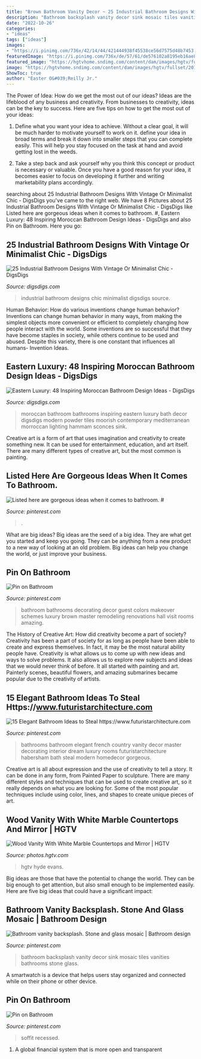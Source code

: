 ```yaml
---
title: "Brown Bathroom Vanity Decor ~ 25 Industrial Bathroom Designs With Vintage Or Minimalist Chic"
description: "Bathroom backsplash vanity decor sink mosaic tiles vanities bathrooms stone glass"
date: "2022-10-26"
categories:
- "ideas"
tags: ["ideas"]
images:
- "https://i.pinimg.com/736x/42/14/44/421444938f45538ce56d7575d48b7453.jpg"
featuredImage: "https://i.pinimg.com/736x/de/57/61/de576102a8195eb16ae894b45a73db20.jpg"
featured_image: "https://hgtvhome.sndimg.com/content/dam/images/hgtv/fullset/2015/1/30/0/Hyde-Evans-Design_Discovery-Park_Master-Bath-Vanity.jpg.rend.hgtvcom.966.1288.suffix/1422641381137.jpeg"
image: "https://hgtvhome.sndimg.com/content/dam/images/hgtv/fullset/2015/1/30/0/Hyde-Evans-Design_Discovery-Park_Master-Bath-Vanity.jpg.rend.hgtvcom.966.1288.suffix/1422641381137.jpeg"
ShowToc: true
author: "Easter O&#039;Reilly Jr."
---
```



The Power of Idea: How do we get the most out of our ideas?
Ideas are the lifeblood of any business and creativity. From businesses to creativity, ideas can be the key to success. Here are five tips on how to get the most out of your ideas:
1. Define what you want your idea to achieve. Without a clear goal, it will be much harder to motivate yourself to work on it. define your idea in broad terms and break it down into smaller steps that you can complete easily. This will help you stay focused on the task at hand and avoid getting lost in the weeds.

2. Take a step back and ask yourself why you think this concept or product is necessary or valuable. Once you have a good reason for your idea, it becomes easier to focus on developing it further and writing marketability plans accordingly.

	

		
searching about 25 Industrial Bathroom Designs With Vintage Or Minimalist Chic - DigsDigs you've came to the right web. We have 8 Pictures about 25 Industrial Bathroom Designs With Vintage Or Minimalist Chic - DigsDigs like Listed here are gorgeous ideas when it comes to bathroom. #, Eastern Luxury: 48 Inspiring Moroccan Bathroom Design Ideas - DigsDigs and also Pin on Bathroom. Here you go:
		
    
## 25 Industrial Bathroom Designs With Vintage Or Minimalist Chic - DigsDigs

<img loading=lazy src="http://www.digsdigs.com/photos/striking-industrial-bathroom-designs-25.jpg" onerror="this.onerror=null;this.src='https://tse1.mm.bing.net/th?id=OIP.B0fN0g9fs3P-pmISf_WvFwHaNK&amp;pid=15.1';" alt="25 Industrial Bathroom Designs With Vintage Or Minimalist Chic - DigsDigs">

_Source: digsdigs.com_

>industrial bathroom designs chic minimalist digsdigs source. 

	

Human Behavior: How do various inventions change human behavior?
Inventions can change human behavior in many ways, from making the simplest objects more convenient or efficient to completely changing how people interact with the world. Some inventions are so successful that they have become staples in society, while others continue to be used and abused. Despite this variety, there is one constant that influences all humans- Invention Ideas.

    
## Eastern Luxury: 48 Inspiring Moroccan Bathroom Design Ideas - DigsDigs

<img loading=lazy src="http://www.digsdigs.com/photos/inspiring-moroccan-bathrooms-30.jpg" onerror="this.onerror=null;this.src='https://tse4.mm.bing.net/th?id=OIP.TNjr_vqzxD356LB0BCcx0AHaJ4&amp;pid=15.1';" alt="Eastern Luxury: 48 Inspiring Moroccan Bathroom Design Ideas - DigsDigs">

_Source: digsdigs.com_

>moroccan bathroom bathrooms inspiring eastern luxury bath decor digsdigs modern powder tiles moorish contemporary mediterranean morroccan lighting hammam sconces sink. 

	

Creative art is a form of art that uses imagination and creativity to create something new. It can be used for entertainment, education, and art itself. There are many different types of creative art, but the most common is painting.

    
## Listed Here Are Gorgeous Ideas When It Comes To Bathroom. #

<img loading=lazy src="https://i.pinimg.com/736x/d9/27/10/d92710b01ac1fa2f59d4b4d7e01b8a31.jpg" onerror="this.onerror=null;this.src='https://tse1.mm.bing.net/th?id=OIP.wOFGN035jl4KhphxPJW7fQHaLH&amp;pid=15.1';" alt="Listed here are gorgeous ideas when it comes to bathroom. #">

_Source: pinterest.com_

>. 

	

What are big ideas?
Big ideas are the seed of a big idea. They are what get you started and keep you going. They can be anything from a new product to a new way of looking at an old problem. Big ideas can help you change the world, or just improve your business.

    
## Pin On Bathroom

<img loading=lazy src="https://i.pinimg.com/736x/42/14/44/421444938f45538ce56d7575d48b7453.jpg" onerror="this.onerror=null;this.src='https://tse3.mm.bing.net/th?id=OIP.0jse5qfmAUGQfd9fAHSE0wHaLO&amp;pid=15.1';" alt="Pin on Bathroom">

_Source: pinterest.com_

>bathroom bathrooms decorating decor guest colors makeover schemes luxury brown master remodeling renovations hall visit rooms amazing. 

	

The History of Creative Art: How did creativity become a part of society?
Creativity has been a part of society for as long as people have been able to create and express themselves. In fact, it may be the most natural ability people have. Creativity is what allows us to come up with new ideas and ways to solve problems. It also allows us to explore new subjects and ideas that we would never think of before. It all started with painting and art. Painterly scenes, beautiful flowers, and amazing submarines became popular due to the creativity of artists.

    
## 15 Elegant Bathroom Ideas To Steal Https://www.futuristarchitecture.com

<img loading=lazy src="https://i.pinimg.com/736x/de/57/61/de576102a8195eb16ae894b45a73db20.jpg" onerror="this.onerror=null;this.src='https://tse1.mm.bing.net/th?id=OIP.U0kf32BWk7Y4H0XKBD_hWQHaLF&amp;pid=15.1';" alt="15 Elegant Bathroom Ideas to Steal https://www.futuristarchitecture.com">

_Source: pinterest.com_

>bathrooms bathroom elegant french country vanity decor master decorating interior dream luxury rooms futuristarchitecture habersham bath steal modern homedecor gorgeous. 

	

Creative art is all about expression and the use of creativity to tell a story. It can be done in any form, from Painted Paper to sculpture. There are many different styles and techniques that can be used to create creative art, so it really depends on what you are looking for. Some of the most popular techniques include using color, lines, and shapes to create unique pieces of art.

    
## Wood Vanity With White Marble Countertops And Mirror | HGTV

<img loading=lazy src="https://hgtvhome.sndimg.com/content/dam/images/hgtv/fullset/2015/1/30/0/Hyde-Evans-Design_Discovery-Park_Master-Bath-Vanity.jpg.rend.hgtvcom.966.1288.suffix/1422641381137.jpeg" onerror="this.onerror=null;this.src='https://tse1.mm.bing.net/th?id=OIP.B8fC93dcEovTdPvPNHmlKQHaJ4&amp;pid=15.1';" alt="Wood Vanity With White Marble Countertops and Mirror | HGTV">

_Source: photos.hgtv.com_

>hgtv hyde evans. 

	

Big ideas are those that have the potential to change the world. They can be big enough to get attention, but also small enough to be implemented easily. Here are five big ideas that could have a significant impact: 

    
## Bathroom Vanity Backsplash. Stone And Glass Mosaic | Bathroom Design

<img loading=lazy src="https://i.pinimg.com/736x/d6/ef/51/d6ef519c5232203769b29ba2bbcaf1ed--vanity-backsplash-bathroom-vanities.jpg" onerror="this.onerror=null;this.src='https://tse2.mm.bing.net/th?id=OIP.PsW4u8Ard9WWH-67HYjiFAHaJ3&amp;pid=15.1';" alt="Bathroom vanity backsplash. Stone and glass mosaic | Bathroom design">

_Source: pinterest.com_

>bathroom backsplash vanity decor sink mosaic tiles vanities bathrooms stone glass. 

	

A smartwatch is a device that helps users stay organized and connected while on their phone or other device.

    
## Pin On Bathroom

<img loading=lazy src="https://i.pinimg.com/736x/99/b8/ea/99b8ea5d597003ef43cee4edb9c214f3.jpg" onerror="this.onerror=null;this.src='https://tse1.mm.bing.net/th?id=OIP.Rca_UXeULLZtW-kgdnTJlQHaLJ&amp;pid=15.1';" alt="Pin on Bathroom">

_Source: pinterest.com_

>soffit recessed. 

	

1. A global financial system that is more open and transparent 

